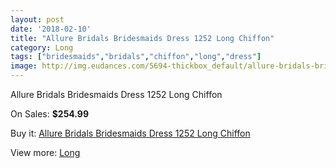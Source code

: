 ```yaml
---
layout: post
date: '2018-02-10'
title: "Allure Bridals Bridesmaids Dress 1252 Long Chiffon"
category: Long
tags: ["bridesmaids","bridals","chiffon","long","dress"]
image: http://img.eudances.com/5694-thickbox_default/allure-bridals-bridesmaids-dress-1252-long-chiffon.jpg
---
```

Allure Bridals Bridesmaids Dress 1252 Long Chiffon

On Sales: **$254.99**
<a href="https://www.eudances.com/en/long/1976-allure-bridals-bridesmaids-dress-1252-long-chiffon.html"><amp-img layout="responsive" width="600" height="600" src="//img.eudances.com/5694-thickbox_default/allure-bridals-bridesmaids-dress-1252-long-chiffon.jpg" alt="Allure Bridals Bridesmaids Dress 1252 Long Chiffon 0" /></a>
<a href="https://www.eudances.com/en/long/1976-allure-bridals-bridesmaids-dress-1252-long-chiffon.html"><amp-img layout="responsive" width="600" height="600" src="//img.eudances.com/5695-thickbox_default/allure-bridals-bridesmaids-dress-1252-long-chiffon.jpg" alt="Allure Bridals Bridesmaids Dress 1252 Long Chiffon 1" /></a>

Buy it: [Allure Bridals Bridesmaids Dress 1252 Long Chiffon](https://www.eudances.com/en/long/1976-allure-bridals-bridesmaids-dress-1252-long-chiffon.html "Allure Bridals Bridesmaids Dress 1252 Long Chiffon")

View more: [Long](https://www.eudances.com/en/21-long "Long")